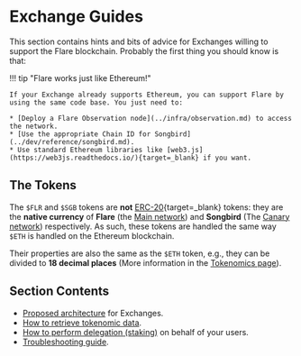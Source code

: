 # Exchange Guides

This section contains hints and bits of advice for Exchanges willing to support the Flare blockchain. Probably the first thing you should know is that:

!!! tip "Flare works just like Ethereum!"

    If your Exchange already supports Ethereum, you can support Flare by using the same code base. You just need to:

    * [Deploy a Flare Observation node](../infra/observation.md) to access the network.
    * [Use the appropriate Chain ID for Songbird](../dev/reference/songbird.md).
    * Use standard Ethereum libraries like [web3.js](https://web3js.readthedocs.io/){target=_blank} if you want.

## The Tokens

The `$FLR` and `$SGB` tokens are **not** [ERC-20](https://ethereum.org/en/developers/docs/standards/tokens/erc-20/){target=_blank} tokens: they are the **native currency** of **Flare** (the [Main network](glossary.md#main_network)) and **Songbird** (The [Canary network](glossary.md#canary_network)) respectively. As such, these tokens are handled the same way `$ETH` is handled on the Ethereum blockchain.

Their properties are also the same as the `$ETH` token, e.g., they can be divided to **18 decimal places** (More information in the [Tokenomics page](./tokenomics.md)).

## Section Contents

* [Proposed architecture](./architecture.md) for Exchanges.
* [How to retrieve tokenomic data](./tokenomics.md).
* [How to perform delegation (staking)](./delegation.md) on behalf of your users.
* [Troubleshooting guide](./troubleshooting.md).
